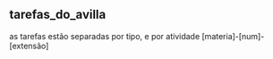 ## tarefas_do_avilla


as tarefas estão separadas por tipo, e por atividade 
[materia]-[num]-[extensão]

